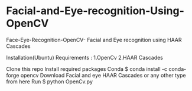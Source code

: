 # Facial-and-Eye-recognition-Using-OpenCV
Face-Eye-Recognition-OpenCV-
Facial and Eye recognition using HAAR Cascades

Installation(Ubuntu)
Requirements : 1.OpenCv 2.HAAR Cascades

Clone this repo
Install required packages
Conda
$ conda install -c conda-forge opencv 
Download Facial and eye HAAR Cascades or any other type from here
Run
$ python OpenCv.py
